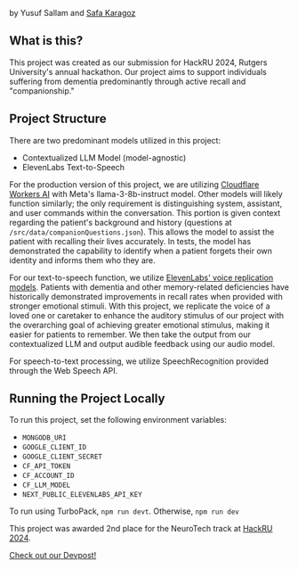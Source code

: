 by Yusuf Sallam and [Safa Karagoz](https://github.com/Safa-Karagoz)

## What is this?
This project was created as our submission for HackRU 2024, Rutgers University's annual hackathon. Our project aims to support individuals suffering from dementia predominantly through active recall and "companionship."

## Project Structure
There are two predominant models utilized in this project:
- Contextualized LLM Model (model-agnostic)
- ElevenLabs Text-to-Speech

For the production version of this project, we are utilizing [Cloudflare Workers AI](https://developers.cloudflare.com/workers-ai/) with Meta's llama-3-8b-instruct model. Other models will likely function similarly; the only requirement is distinguishing system, assistant, and user commands within the conversation. This portion is given context regarding the patient's background and history (questions at `/src/data/companionQuestions.json`). This allows the model to assist the patient with recalling their lives accurately. In tests, the model has demonstrated the capability to identify when a patient forgets their own identity and informs them who they are.

For our text-to-speech function, we utilize [ElevenLabs' voice replication models](https://elevenlabs.io/text-to-speech). Patients with dementia and other memory-related deficiencies have historically demonstrated improvements in recall rates when provided with stronger emotional stimuli. With this project, we replicate the voice of a loved one or caretaker to enhance the auditory stimulus of our project with the overarching goal of achieving greater emotional stimulus, making it easier for patients to remember. We then take the output from our contextualized LLM and output audible feedback using our audio model. 

For speech-to-text processing, we utilize SpeechRecognition provided through the Web Speech API.

## Running the Project Locally
To run this project, set the following environment variables:
- `MONGODB_URI`
- `GOOGLE_CLIENT_ID`
- `GOOGLE_CLIENT_SECRET`
- `CF_API_TOKEN`
- `CF_ACCOUNT_ID`
- `CF_LLM_MODEL`
- `NEXT_PUBLIC_ELEVENLABS_API_KEY`

To run using TurboPack, `npm run devt`. Otherwise, `npm run dev`

This project was awarded 2nd place for the NeuroTech track at [HackRU 2024](https://hackru-fall-2024.devpost.com). 

[Check out our Devpost!](https://devpost.com/software/reminisce-er4lyh?ref_content=my-projects-tab&ref_feature=my_projects)
